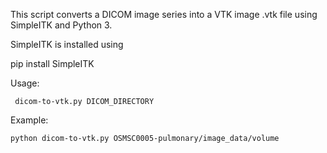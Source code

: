 
This script converts a DICOM image series into a VTK image .vtk file using SimpleITK and Python 3.

SimpleITK is installed using

   pip install SimpleITK

Usage:

     dicom-to-vtk.py DICOM_DIRECTORY

Example:

    python dicom-to-vtk.py OSMSC0005-pulmonary/image_data/volume

